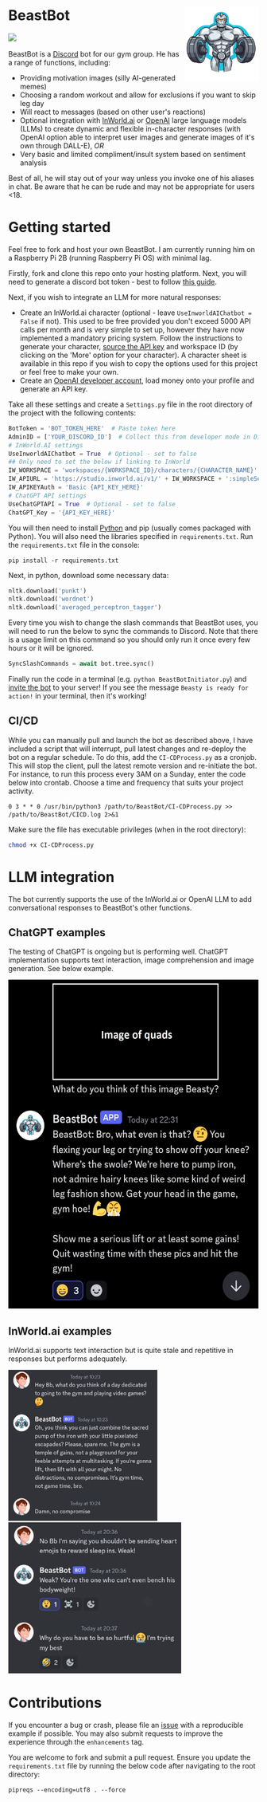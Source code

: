 # BeastBot <img src="Data/BeastBotNoBG.png" align="right" height="150" width="150"/>
![](https://img.shields.io/badge/version-1.2.2-green)

BeastBot is a [Discord](https://discord.com/) bot for our gym group. He has a range of functions, including:

* Providing motivation images (silly AI-generated memes)
* Choosing a random workout and allow for exclusions if you want to skip leg day
* Will react to messages (based on other user's reactions)
* Optional integration with [InWorld.ai](https://inworld.ai/) or [OpenAI](https://platform.openai.com/) large language models (LLMs) to create dynamic and flexible in-character responses (with OpenAI option able to interpret user images and generate images of it's own through DALL-E), *OR*
* Very basic and limited compliment/insult system based on sentiment analysis

Best of all, he will stay out of your way unless you invoke one of his aliases in chat. Be aware that he can be rude and may not be appropriate for users <18.

# Getting started
Feel free to fork and host your own BeastBot. I am currently running him on a Raspberry Pi 2B (running Raspberry Pi OS) with minimal lag.

Firstly, fork and clone this repo onto your hosting platform. Next, you will need to generate a discord bot token - best to follow [this guide](https://discordpy.readthedocs.io/en/stable/discord.html).

Next, if you wish to integrate an LLM for more natural responses:

* Create an InWorld.ai character (optional - leave `UseInworldAIChatbot = False` if not). This used to be free provided you don't exceed 5000 API calls per month and is very simple to set up, however they have now implemented a mandatory pricing system. Follow the instructions to generate your character, [source the API key](https://docs.inworld.ai/docs/tutorial-api/getting-started#authorization-signature) and workspace ID (by clicking on the 'More' option for your character). A character sheet is available in this repo if you wish to copy the options used for this project or feel free to make your own.
* Create an [OpenAI developer account](https://platform.openai.com/), load money onto your profile and generate an API key.

Take all these settings and create a `Settings.py` file in the root directory of the project with the following contents:

```python
BotToken = 'BOT_TOKEN_HERE'  # Paste token here
AdminID = ['YOUR_DISCORD_ID']  # Collect this from developer mode in Discord itself
# InWorld.AI settings
UseInworldAIChatbot = True  # Optional - set to false
## Only need to set the below if linking to InWorld
IW_WORKSPACE = 'workspaces/{WORKSPACE_ID}/characters/{CHARACTER_NAME}'
IW_APIURL = 'https://studio.inworld.ai/v1/' + IW_WORKSPACE + ':simpleSendText'
IW_APIKEYAuth = 'Basic {API_KEY_HERE}'
# ChatGPT API settings
UseChatGPTAPI = True  # Optional - set to false
ChatGPT_Key = '{API_KEY_HERE}'
```

You will then need to install [Python](https://www.python.org/downloads/) and pip (usually comes packaged with Python). You will also need the libraries specified in `requirements.txt`. Run the `requirements.txt` file in the console:

```commandline
pip install -r requirements.txt
```

Next, in python, download some necessary data:

```python
nltk.download('punkt')
nltk.download('wordnet')
nltk.download('averaged_perceptron_tagger')
```

Every time you wish to change the slash commands that BeastBot uses, you will need to run the below to sync the commands to Discord. Note that there is a usage limit on this command so you should only run it once every few hours or it will be ignored.

```python
SyncSlashCommands = await bot.tree.sync()
```

Finally run the code in a terminal (e.g. `python BeastBotInitiator.py`) and [invite the bot](https://discordjs.guide/preparations/adding-your-bot-to-servers.html#creating-and-using-your-invite-link) to your server! If you see the message `Beasty is ready for action!` in your terminal, then it's working!

## CI/CD
While you can manually pull and launch the bot as described above, I have included a script that will interrupt, pull latest changes and re-deploy the bot on a regular schedule. To do this, add the `CI-CDProcess.py` as a cronjob. This will stop the client, pull the latest remote version and re-initiate the bot. For instance, to run this process every 3AM on a Sunday, enter the code below into crontab. Choose a time and frequency that suits your project activity.

```
0 3 * * 0 /usr/bin/python3 /path/to/BeastBot/CI-CDProcess.py >> /path/to/BeastBot/CICD.log 2>&1
```

Make sure the file has executable privileges (when in the root directory):

```bash
chmod +x CI-CDProcess.py
```

# LLM integration
The bot currently supports the use of the InWorld.ai or OpenAI LLM to add conversational responses to BeastBot's other functions. 

## ChatGPT examples
The testing of ChatGPT is ongoing but is performing well. ChatGPT implementation supports text interaction, image comprehension and image generation. See below example.

<img src="Data/ChatGPT Vision.jpg" width="540" height="660"/>

## InWorld.ai examples
InWorld.ai supports text interaction but is quite stale and repetitive in responses but performs adequately.

<img src="Data/InWorld BeastBot Screenshot1.jpg" width="300" height="303"/><img src="Data/InWorld BeastBot Screenshot2.jpg" width="348" height="303"/>

# Contributions
If you encounter a bug or crash, please file an [issue](https://github.com/PeterM74/BeastBot/issues) with a reproducible example if possible. You may also submit requests to improve the experience through the `enhancements` tag.

You are welcome to fork and submit a pull request. Ensure you update the `requirements.txt` file by running the below code after navigating to the root directory:

```commandline
pipreqs --encoding=utf8 . --force
```